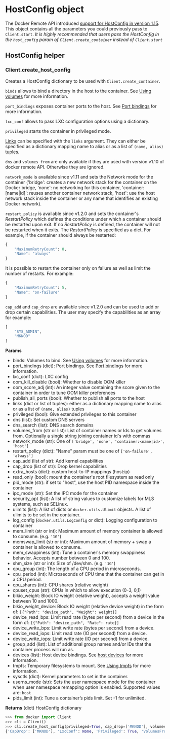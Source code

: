# HostConfig object

The Docker Remote API introduced [support for HostConfig in version 1.15](http://docs.docker.com/reference/api/docker_remote_api_v1.15/#create-a-container).
This object contains all the parameters you could previously pass to `Client.start`.
*It is highly recommended that users pass the HostConfig in the `host_config`*
*param of `Client.create_container` instead of `Client.start`*

## HostConfig helper

### Client.create_host_config

Creates a HostConfig dictionary to be used with `Client.create_container`.

`binds` allows to bind a directory in the host to the container. See [Using
volumes](volumes.md) for more information.

`port_bindings` exposes container ports to the host.
See [Port bindings](port-bindings.md) for more information.

`lxc_conf` allows to pass LXC configuration options using a dictionary.

`privileged` starts the container in privileged mode.

[Links](http://docs.docker.io/en/latest/use/working_with_links_names/) can be
specified with the `links` argument. They can either be specified as a
dictionary mapping name to alias or as a list of `(name, alias)` tuples.

`dns` and `volumes_from` are only available if they are used with version v1.10
of docker remote API. Otherwise they are ignored.

`network_mode` is available since v1.11 and sets the Network mode for the
container ('bridge': creates a new network stack for the container on the
Docker bridge, 'none': no networking for this container, 'container:[name|id]':
reuses another container network stack, 'host': use the host network stack
inside the container or any name that identifies an existing Docker network).

`restart_policy` is available since v1.2.0 and sets the container's *RestartPolicy*
which defines the conditions under which a container should be restarted upon exit.
If no *RestartPolicy* is defined, the container will not be restarted when it exits.
The *RestartPolicy* is specified as a dict. For example, if the container
should always be restarted:
```python
{
    "MaximumRetryCount": 0,
    "Name": "always"
}
```

It is possible to restart the container only on failure as well as limit the number
of restarts. For example:
```python
{
    "MaximumRetryCount": 5,
    "Name": "on-failure"
}
```

`cap_add` and `cap_drop` are available since v1.2.0 and can be used to add or
drop certain capabilities. The user may specify the capabilities as an array
for example:
```python
[
    "SYS_ADMIN",
    "MKNOD"
]
```


**Params**

* binds: Volumes to bind. See [Using volumes](volumes.md) for more information.
* port_bindings (dict): Port bindings. See [Port bindings](port-bindings.md)
  for more information.
* lxc_conf (dict): LXC config
* oom_kill_disable (bool): Whether to disable OOM killer
* oom_score_adj (int): An integer value containing the score given to the
  container in order to tune OOM killer preferences
* publish_all_ports (bool): Whether to publish all ports to the host
* links (dict or list of tuples): either as a dictionary mapping name to alias
  or as a list of `(name, alias)` tuples
* privileged (bool): Give extended privileges to this container
* dns (list): Set custom DNS servers
* dns_search (list): DNS search domains
* volumes_from (str or list): List of container names or Ids to get volumes
  from. Optionally a single string joining container id's with commas
* network_mode (str): One of `['bridge', 'none', 'container:<name|id>', 'host']`
* restart_policy (dict):  "Name" param must be one of
  `['on-failure', 'always']`
* cap_add (list of str): Add kernel capabilities
* cap_drop (list of str): Drop kernel capabilities
* extra_hosts (dict): custom host-to-IP mappings (host:ip)
* read_only (bool): mount the container's root filesystem as read only
* pid_mode (str): if set to "host", use the host PID namespace inside the
  container
* ipc_mode (str): Set the IPC mode for the container
* security_opt (list): A list of string values to customize labels for MLS
  systems, such as SELinux.
* ulimits (list): A list of dicts or `docker.utils.Ulimit` objects. A list
  of ulimits to be set in the container.
* log_config (`docker.utils.LogConfig` or dict): Logging configuration to
  container
* mem_limit (str or int): Maximum amount of memory container is allowed to
  consume. (e.g. `'1G'`)
* memswap_limit (str or int): Maximum amount of memory + swap a container is
  allowed to consume.
* mem_swappiness (int): Tune a container's memory swappiness behavior.
  Accepts number between 0 and 100.
* shm_size (str or int): Size of /dev/shm. (e.g. `'1G'`)
* cpu_group (int): The length of a CPU period in microseconds.
* cpu_period (int): Microseconds of CPU time that the container can get in a
  CPU period.
* cpu_shares (int): CPU shares (relative weight)
* cpuset_cpus (str): CPUs in which to allow execution (0-3, 0,1)
* blkio_weight: Block IO weight (relative weight), accepts a weight value
  between 10 and 1000.
* blkio_weight_device: Block IO weight (relative device weight) in the form of:
  `[{"Path": "device_path", "Weight": weight}]`
* device_read_bps: Limit read rate (bytes per second) from a device in the
  form of: `[{"Path": "device_path", "Rate": rate}]`
* device_write_bps: Limit write rate (bytes per second) from a device.
* device_read_iops: Limit read rate (IO per second) from a device.
* device_write_iops: Limit write rate (IO per second) from a device.
* group_add (list): List of additional group names and/or IDs that the
  container process will run as.
* devices (list): Host device bindings. See [host devices](host-devices.md)
  for more information.
* tmpfs: Temporary filesystems to mount. See [Using tmpfs](tmpfs.md) for more
  information.
* sysctls (dict): Kernel parameters to set in the container.
* userns_mode (str): Sets the user namespace mode for the container when user
  namespace remapping option is enabled. Supported values are: `host`
* pids_limit (int): Tune a container’s pids limit. Set -1 for unlimited.

**Returns** (dict) HostConfig dictionary

```python
>>> from docker import Client
>>> cli = Client()
>>> cli.create_host_config(privileged=True, cap_drop=['MKNOD'], volumes_from=['nostalgic_newton'])
{'CapDrop': ['MKNOD'], 'LxcConf': None, 'Privileged': True, 'VolumesFrom': ['nostalgic_newton'], 'PublishAllPorts': False}
```
